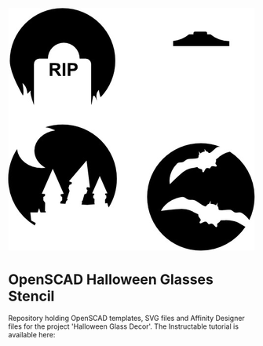 ![](header.jpg)
# OpenSCAD Halloween Glasses Stencil
Repository holding OpenSCAD templates, SVG files and Affinity Designer files for the project 'Halloween Glass Decor'.
The Instructable tutorial is available here: 
